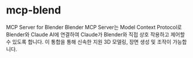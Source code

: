 # mcp-blend
MCP Server for Blender 
Blender MCP Server는 Model Context Protocol로 Blender와 Claude AI에 연결하여 Claude가 Blender와 직접 상호 작용하고 제어할 수 있도록 합니다. 이 통합을 통해 신속한 지원 3D 모델링, 장면 생성 및 조작이 가능합니다.
